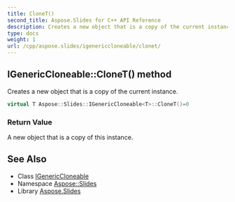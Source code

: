 ```yaml
---
title: CloneT()
second_title: Aspose.Slides for C++ API Reference
description: Creates a new object that is a copy of the current instance.
type: docs
weight: 1
url: /cpp/aspose.slides/igenericcloneable/clonet/
---
```

## IGenericCloneable::CloneT() method


Creates a new object that is a copy of the current instance.

```cpp
virtual T Aspose::Slides::IGenericCloneable<T>::CloneT()=0
```


### Return Value

A new object that is a copy of this instance.

## See Also

* Class [IGenericCloneable](./)
* Namespace [Aspose::Slides](../)
* Library [Aspose.Slides](../../)